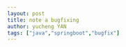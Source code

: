 ```yaml
---
layout: post
title: note a bugfixing
author: yucheng YAN
tags: ["java","springboot","bugfix"]
---    
```

